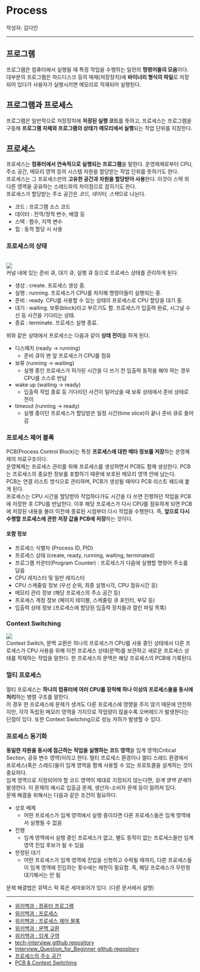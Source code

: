 
# Process
작성자: 김다인

---

## 프로그램
프로그램은 컴퓨터에서 실행될 때 특정 작업을 수행하는 일련의 **명령어들의 모음**이다. 대부분의 프로그램은 하드디스크 등의 매체(저장장치)에 **바이너리 형식의 파일**로 저장되어 있다가 사용자가 실행시키면 메모리로 적재되어 실행된다.

## 프로그램과 프로세스
프로그램은 일반적으로 저장장치에 **저장된 실행 코드**를 뜻하고, 프로세스는 프로그램을 구동해 **프로그램 자체와 프로그램의 상태가 메모리에서 실행**되는 작업 단위를 지칭한다. 

## 프로세스
프로세스는 **컴퓨터에서 연속적으로 실행되는 프로그램**을 말한다. 운영체제로부터 CPU, 주소 공간, 메모리 영역 등의 시스템 자원을 할당받는 작업 단위를 뜻하기도 한다.  
프로세스는 그 프로세스만의 **고유한 공간과 자원을 할당받아 사용**한다. 이것이 스택 외 다른 영역을 공유하는 스레드와의 차이점으로 꼽히기도 한다.  
프로세스가 할당받는 주소 공간은 *코드, 데이터, 스택*으로 나뉜다.
* 코드 : 프로그램 소스 코드
* 데이터 : 전역/정적 변수, 배열 등
* 스택 : 함수, 지역 변수
* 힙 : 동적 할당 시 사용

### 프로세스의 상태
<br>
<img src="https://upload.wikimedia.org/wikipedia/commons/thumb/8/83/Process_states.svg/330px-Process_states.svg.png">
<br>
커널 내에 있는 준비 큐, 대기 큐, 실행 큐 등으로 프로세스 상태를 관리하게 된다.  

* 생성 : create. 프로세스 생성 중.
* 실행 : running. 프로세스가 CPU를 차지해 명령어들이 실행되는 중.
* 준비 : ready. CPU를 사용할 수 있는 상태의 프로세스로 CPU 할당을 대기 중.
* 대기 : waiting. 보류(block)라고 부르기도 함. 프로세스가 입출력 완료, 시그널 수신 등 사건을 기다리는 상태.
* 종료 : terminate. 프로세스 실행 종료.

위와 같은 상태에서 프로세스는 다음과 같이 **상태 전이**를 하게 된다.  

* 디스패치 (ready -> running)
	* 준비 큐의 맨 앞 프로세스가 CPU를 점유
* 보류 (running -> waiting)
	* 실행 중인 프로세스가 허가된 시간을 다 쓰기 전 입출력 동작을 해야 하는 경우 CPU를 스스로 반납
* wake up (waiting -> ready)
	* 입출력 작업 종료 등 기다리던 사건이 일어났을 때 보류 상태에서 준비 상태로 전이
* timeout (running -> ready)
	* 실행 중이던 프로세스가 할당받은 일정 시간(time slice)이 끝나 준비 큐로 들어감

### 프로세스 제어 블록
PCB(Process Control Block)는 특정 **프로세스에 대한 메타 정보를 저장**하는 운영체제의 자료구조이다.  
운영체제는 프로세스 관리를 위해 프로세스를 생성하면서 PCB도 함께 생성한다. PCB는 프로세스의 중요한 정보를 포함하기 때문에 보호된 메모리 영역 안에 남는다.  
PCB는 연결 리스트 방식으로 관리하며, PCB가 생성될 때마다 PCB 리스트 헤드에 붙게 된다.   
프로세스는 CPU 시간을 할당받아 작업하다가도 시간을 다 쓰면 진행하던 작업을 PCB에 저장한 후 CPU를 반납한다. 이후 해당 프로세스가 다시 CPU를 점유하게 되면 PCB에 저장된 내용을 불러 이전에 종료된 시점부터 다시 작업을 수행한다. 즉, **앞으로 다시 수행할 프로세스에 관한 저장 값을 PCB에 저장**하는 것이다.  

#### 포함 정보
* 프로세스 식별자 (Process ID, PID)
* 프로세스 상태 (create, ready, running, waiting, terminated)
* 프로그램 카운터(Program Counter) : 프로세스가 다음에 실행할 명령어 주소를 담음
* CPU 레지스터 및 일반 레지스터
* CPU 스케줄링 정보 (우선 순위, 최종 실행시각, CPU 점유시간 등)
* 메모리 관리 정보 (해당 프로세스의 주소 공간 등)
* 프로세스 계정 정보 (페이지 테이블, 스케줄링 큐 포인터, 부모 등)
* 입출력 상태 정보 (프로세스에 할당된 입출력 장치들과 열린 파일 목록)

### Context Switching
<img src="https://t1.daumcdn.net/cfile/tistory/994590345BB1B4DB2F" />
<br>
Context Switch, 문맥 교환은 하나의 프로세스가 CPU를 사용 중인 상태에서 다른 프로세스가 CPU 사용을 위해 이전 프로세스 상태(문맥)를 보관하고 새로운 프로세스 상태를 적재하는 작업을 말한다.  
한 프로세스의 문맥은 해당 프로세스의 PCB에 기록된다.  

### 멀티 프로세스
멀티 프로세스는 **하나의 컴퓨터에 여러 CPU를 장착해 하나 이상의 프로세스들을 동시에 처리**하는 병렬 구조를 말한다.  
이 경우 한 프로세스에 문제가 생겨도 다른 프로세스에 영향을 주지 않기 때문에 안전하지만, 각각 독립된 메모리 영역을 가지므로 작업량이 많을수록 오버헤드가 발생한다는 단점이 있다. 또한 Context Switching으로 성능 저하가 발생할 수 있다.  

### 프로세스 동기화
**동일한 자원을 동시에 접근하는 작업을 실행하는 코드 영역**을 임계 영역(Critical Section, 공유 변수 영역)이라고 한다. 멀티 프로세스 환경이나 멀티 스레드 환경에서 프로세스(혹은 스레드)들이 임계 영역을 함께 사용할 수 있는 프로토콜을 설계하는 것이 중요하다.  
임계 영역으로 지정되어야 할 코드 영역이 제대로 지정되지 않는다면, *임계 영역 문제*가 발생한다. 이 문제의 예시로 입출금 문제, 생산자-소비자 문제 등이 알려져 있다.  
문제 해결을 위해서는 다음과 같은 조건이 필요하다.
* 상호 배제
	* 어떤 프로세스가 임계 영역에서 실행 중이라면 다른 프로세스들은 임계 영역에서 실행될 수 없음
* 진행
	* 임계 영역에서 실행 중인 프로세스가 없고, 별도 동작이 없는 프로세스들만 임계 영역 진입 후보가 될 수 있음
* 한정된 대기
	* 어떤 프로세스가 임계 영역에 진입을 신청하고 수락될 때까지, 다른 프로세스들이 임계 영역에 진입하는 횟수에는 제한이 필요함. 즉, 해당 프로세스가 무한정 대기해서는 안 됨

문제 해결법은 뮤텍스 락 혹은 세마포어가 있다. (다른 문서에서 설명)

---
* [위키백과 : 컴퓨터 프로그램](https://ko.wikipedia.org/wiki/%EC%BB%B4%ED%93%A8%ED%84%B0_%ED%94%84%EB%A1%9C%EA%B7%B8%EB%9E%A8)
* [위키백과 : 프로세스](https://ko.wikipedia.org/wiki/%ED%94%84%EB%A1%9C%EC%84%B8%EC%8A%A4)
* [위키백과 : 프로세스 제어 블록](https://ko.wikipedia.org/wiki/%ED%94%84%EB%A1%9C%EC%84%B8%EC%8A%A4_%EC%A0%9C%EC%96%B4_%EB%B8%94%EB%A1%9D)
* [위키백과 : 문맥 교환](https://ko.wikipedia.org/wiki/%EB%AC%B8%EB%A7%A5_%EA%B5%90%ED%99%98)
* [위키백과 : 임계 구역](https://ko.wikipedia.org/wiki/%EC%9E%84%EA%B3%84_%EA%B5%AC%EC%97%AD)
* [tech-interview github repository](https://github.com/WeareSoft/tech-interview/blob/master/contents/os.md)
* [Interview_Question_for_Beginner github repository](https://github.com/JaeYeopHan/Interview_Question_for_Beginner/tree/master/OS)
* [프로세스의 주소 공간](https://github.com/gyoogle/tech-interview-for-developer/blob/master/Computer%20Science/Operating%20System/Process%20Address%20Space.md)
* [PCB & Context Switching](https://github.com/gyoogle/tech-interview-for-developer/blob/master/Computer%20Science/Operating%20System/PCB%20%26%20Context%20Switcing.md)